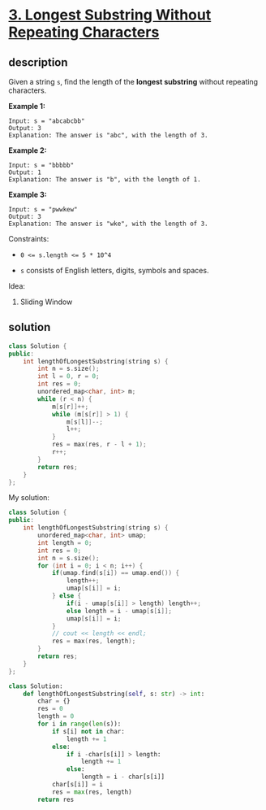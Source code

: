 # [3. Longest Substring Without Repeating Characters](https://leetcode.com/problems/longest-substring-without-repeating-characters/)


## description

Given a string `s`, find the length of the **longest substring** without repeating characters.

**Example 1:**

```
Input: s = "abcabcbb"
Output: 3
Explanation: The answer is "abc", with the length of 3.
```

**Example 2:**

```
Input: s = "bbbbb"
Output: 1
Explanation: The answer is "b", with the length of 1.
```

**Example 3:**

```
Input: s = "pwwkew"
Output: 3
Explanation: The answer is "wke", with the length of 3.
```

Constraints:

- `0 <= s.length <= 5 * 10^4`


- `s` consists of English letters, digits, symbols and spaces.


Idea:

1. Sliding Window


## solution

```cpp
class Solution {
public:
    int lengthOfLongestSubstring(string s) {
        int n = s.size();
        int l = 0, r = 0;
        int res = 0;
        unordered_map<char, int> m;
        while (r < n) {
            m[s[r]]++;
            while (m[s[r]] > 1) {
                m[s[l]]--;
                l++;
            }
            res = max(res, r - l + 1);
            r++;
        }
        return res;
    }
};
```

My solution:

```cpp
class Solution {
public:
    int lengthOfLongestSubstring(string s) {
        unordered_map<char, int> umap;
        int length = 0;
        int res = 0;
        int n = s.size();
        for (int i = 0; i < n; i++) {
            if(umap.find(s[i]) == umap.end()) {
                length++;
                umap[s[i]] = i;
            } else {
                if(i - umap[s[i]] > length) length++;
                else length = i - umap[s[i]];
                umap[s[i]] = i;
            }
            // cout << length << endl;
            res = max(res, length);
        }
        return res;
    }
};
```

```python
class Solution:
    def lengthOfLongestSubstring(self, s: str) -> int:
        char = {}
        res = 0
        length = 0
        for i in range(len(s)):
            if s[i] not in char:
                length += 1
            else:
                if i -char[s[i]] > length:
                    length += 1
                else:
                    length = i - char[s[i]]
            char[s[i]] = i      
            res = max(res, length)
        return res 
